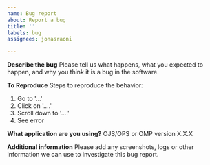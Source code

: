 ```yaml
---
name: Bug report
about: Report a bug
title: ''
labels: bug
assignees: jonasraoni

---
```


**Describe the bug**
Please tell us what happens, what you expected to happen, and why you think it is a bug in the software.

**To Reproduce**
Steps to reproduce the behavior:
1. Go to '...'
2. Click on '....'
3. Scroll down to '....'
4. See error

**What application are you using?**
OJS/OPS or OMP version X.X.X

**Additional information**
Please add any screenshots, logs or other information we can use to investigate this bug report.
